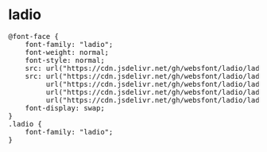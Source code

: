 # ladio

<pre>
@font-face {
    font-family: "ladio";
    font-weight: normal;
    font-style: normal;
    src: url("https://cdn.jsdelivr.net/gh/websfont/ladio/ladio.eot");
    src: url("https://cdn.jsdelivr.net/gh/websfont/ladio/ladio.eot?#iefix") format("embedded-opentype"),
         url("https://cdn.jsdelivr.net/gh/websfont/ladio/ladio.woff2") format("woff2"),
         url("https://cdn.jsdelivr.net/gh/websfont/ladio/ladio.woff") format("woff"),
         url("https://cdn.jsdelivr.net/gh/websfont/ladio/ladio.ttf") format("truetype");
    font-display: swap;
}
.ladio {
    font-family: "ladio";
}
</pre>
